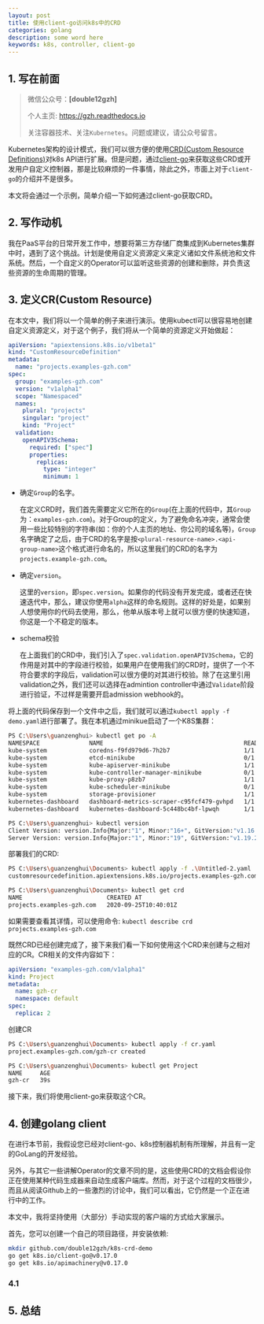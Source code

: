 ```yaml
---
layout: post 
title: 使用client-go访问k8s中的CRD
categories: golang
description: some word here
keywords: k8s, controller, client-go
---
```



## 1. 写在前面

> 微信公众号：**[double12gzh]**
> 
> 个人主页: https://gzh.readthedocs.io
> 
> 关注容器技术、关注`Kubernetes`。问题或建议，请公众号留言。

Kubernetes架构的设计模式，我们可以很方便的使用[CRD(Custom Resource Definitions)](https://kubernetes.io/docs/tasks/extend-kubernetes/custom-resources/custom-resource-definitions/)对k8s API进行扩展。但是问题，通过[client-go](https://github.com/kubernetes/client-go)来获取这些CRD或开发用户自定义控制器，那是比较麻烦的一件事情，除此之外，市面上对于`client-go`的介绍并不是很多。

本文将会通过一个示例，简单介绍一下如何通过client-go获取CRD。

## 2. 写作动机

我在PaaS平台的日常开发工作中，想要将第三方存储厂商集成到Kubernetes集群中时，遇到了这个挑战。计划是使用自定义资源定义来定义诸如文件系统池和文件系统。然后，一个自定义的Operator可以监听这些资源的创建和删除，并负责这些资源的生命周期的管理。

## 3. 定义CR(Custom Resource)

在本文中，我们将以一个简单的例子来进行演示。使用kubectl可以很容易地创建自定义资源定义，对于这个例子，我们将从一个简单的资源定义开始做起：

```yaml
apiVersion: "apiextensions.k8s.io/v1beta1"
kind: "CustomResourceDefinition"
metadata:
  name: "projects.examples-gzh.com"
spec:
  group: "examples-gzh.com"
  version: "v1alpha1"
  scope: "Namespaced"
  names:
    plural: "projects"
    singular: "project"
    kind: "Project"
  validation:
    openAPIV3Schema:
      required: ["spec"]
      properties:
        replicas:
          type: "integer"
          minimum: 1
```

- 确定`Group`的名字。

    在定义CRD时，我们首先需要定义它所在的`Group`(在上面的代码中，其`Group`为：`examples-gzh.com`)。对于Group的定义，为了避免命名冲突，通常会使用一些比较特别的字符串(如：你的个人主页的地址、你公司的域名等)，`Group`名字确定了之后，由于CRD的名字是按`<plural-resource-name>.<api-group-name>`这个格式进行命名的，所以这里我们的CRD的名字为`projects.example-gzh.com`。

- 确定`version`。

    这里的`version`，即`spec.version`。如果你的代码没有开发完成，或者还在快速迭代中，那么，建议你使用`alpha`这样的命名规则。这样的好处是，如果别人想使用你的代码去使用，那么，他单从版本号上就可以很方便的快速知道，你这是一个不稳定的版本。

- schema校验

    在上面我们的CRD中，我们引入了`spec.validation.openAPIV3Schema`，它的作用是对其中的字段进行校验，如果用户在使用我们的CRD时，提供了一个不符合要求的字段后，validation可以很方便的对其进行校验。除了在这里引用validation之外，我们还可以选择在admintion controller中通过`Validate`阶段进行验证，不过样是需要开启admission webhook的。

将上面的代码保存到一个文件中之后，我们就可以通过`kubectl apply -f demo.yaml`进行部署了。我在本机通过minikue启动了一个K8S集群：

```bash
PS C:\Users\guanzenghui> kubectl get po -A
NAMESPACE              NAME                                        READY   STATUS    RESTARTS   AGE
kube-system            coredns-f9fd979d6-7h2b7                     1/1     Running   1          9h
kube-system            etcd-minikube                               0/1     Running   2          9h
kube-system            kube-apiserver-minikube                     1/1     Running   2          9h
kube-system            kube-controller-manager-minikube            0/1     Running   2          9h
kube-system            kube-proxy-p8zb7                            1/1     Running   1          9h
kube-system            kube-scheduler-minikube                     0/1     Running   2          9h
kube-system            storage-provisioner                         1/1     Running   1          9h
kubernetes-dashboard   dashboard-metrics-scraper-c95fcf479-gvhpd   1/1     Running   1          9h
kubernetes-dashboard   kubernetes-dashboard-5c448bc4bf-lpwqh       1/1     Running   1          9h

PS C:\Users\guanzenghui> kubectl version
Client Version: version.Info{Major:"1", Minor:"16+", GitVersion:"v1.16.6-beta.0", GitCommit:"e7f962ba86f4ce7033828210ca3556393c377bcc", GitTreeState:"clean", BuildDate:"2020-01-15T08:26:26Z", GoVersion:"go1.13.5", Compiler:"gc", Platform:"windows/amd64"}
Server Version: version.Info{Major:"1", Minor:"19", GitVersion:"v1.19.2", GitCommit:"f5743093fd1c663cb0cbc89748f730662345d44d", GitTreeState:"clean", BuildDate:"2020-09-16T13:32:58Z", GoVersion:"go1.15", Compiler:"gc", Platform:"linux/amd64"}
```

部署我们的CRD:

```bash
PS C:\Users\guanzenghui\Documents> kubectl apply -f .\Untitled-2.yaml
customresourcedefinition.apiextensions.k8s.io/projects.examples-gzh.com created

PS C:\Users\guanzenghui\Documents> kubectl get crd
NAME                        CREATED AT
projects.examples-gzh.com   2020-09-25T10:40:01Z
```

如果需要查看其详情，可以使用命令: `kubectl describe crd projects.examples-gzh.com`

既然CRD已经创建完成了，接下来我们看一下如何使用这个CRD来创建与之相对应的CR。CR相关的文件内容如下：

```yaml
apiVersion: "examples-gzh.com/v1alpha1"
kind: Project
metadata:
  name: gzh-cr
  namespace: default
spec:
  replica: 2
```

创建CR

```bash
PS C:\Users\guanzenghui\Documents> kubectl apply -f cr.yaml
project.examples-gzh.com/gzh-cr created

PS C:\Users\guanzenghui\Documents> kubectl get Project
NAME     AGE
gzh-cr   39s
```

接下来，我们将使用client-go来获取这个CR。

## 4. 创建golang client

在进行本节前，我假设您已经对client-go、k8s控制器机制有所理解，并且有一定的GoLang的开发经验。

另外，与其它一些讲解Operator的文章不同的是，这些使用CRD的文档会假设你正在使用某种代码生成器来自动生成客户端库。然而，对于这个过程的文档很少，而且从阅读Github上的一些激烈的讨论中，我们可以看出，它仍然是一个正在进行中的工作。

本文中，我将坚持使用（大部分）手动实现的客户端的方式给大家展示。

首先，您可以创建一个自己的项目路径，并安装依赖:

```bash
mkdir github.com/double12gzh/k8s-crd-demo
go get k8s.io/client-go@v0.17.0
go get k8s.io/apimachinery@v0.17.0
```



### 4.1 

## 5. 总结
